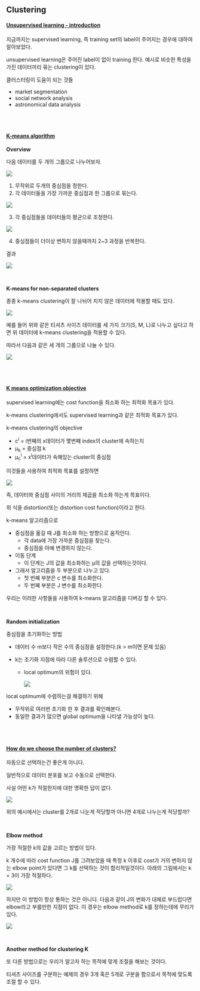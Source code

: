 ## Clustering

#### <u>Unsupervised learning - introduction</u>

지금까지는 supervised learning, 즉 training set의 label이 주어지는 경우에 대하여 알아보았다.

 unsupervised learning은 주어진 label이 없이 training 한다. 예시로 비슷한 특성을 가진 데이터끼리 묶는 clustering이 있다.

클러스터링이 도움이 되는 것들

- market segmentation
- social network analysis
- astronomical data analysis

<br>

<br>

#### <u>K-means algorithm</u>

<b>Overview</b>

다음 데이터를 두 개의 그룹으로 나누어보자.

![](http://www.holehouse.org/mlclass/13_Clustering_files/Image.png)

1. 무작위로 두개의 중심점을 정한다.
2. 각 데이터들을 가장 가까운 중심점과 한 그룹으로 묶는다.

![](http://www.holehouse.org/mlclass/13_Clustering_files/Image%20[1].png)

3. 각 중심점들을 데이터들의 평균으로 조정한다.

![](http://www.holehouse.org/mlclass/13_Clustering_files/Image%20[2].png)

4. 중심점들이 더이상 변하지 않을때까지 2~3 과정을 반복한다.

결과

![](https://t1.daumcdn.net/cfile/tistory/236DCB4C57B3190422)

<br>

<b>K-means for non-separated clusters</b>

종종 k-means clustering이 잘 나뉘어 지지 않은 데이터에 적용할 때도 있다.

![](http://www.holehouse.org/mlclass/13_Clustering_files/Image%20[5].png)

예를 들어 위와 같은 티셔츠 사이즈 데이터를 세 가지 크기(S, M, L)로 나누고 싶다고 하면 위 데이터에 k-means clustering을 적용할 수 있다.

따라서 다음과 같은 세 개의 그룹으로 나눌 수 있다.

![](http://www.holehouse.org/mlclass/13_Clustering_files/Image%20[6].png)

<br>

<br>

#### <u>K means optimization objective</u>

supervised learning에는 cost function을 최소화 하는 최적화 목표가 있다.

k-means clustering에서도 supervised learning과 같은 최적화 목표가 있다.

k-means clustering의 objective

- c<sup>i</sup> = i번째의 x데이터가 몇번째 index의 cluster에 속하는지
- μ<sub>k</sub> = 중심점 k
- μ<sub>c</sub><sup>i</sup> = x<sup>i</sup>데이터가 속해있는 cluster의 중심점

이것들을 사용하여 최적화 목표를 설정하면

![](http://www.holehouse.org/mlclass/13_Clustering_files/Image%20[7].png)

즉, 데이터와 중심점 사이의 거리의 제곱을 최소화 하는게 목표이다.

위 식을 distortion(또는 distortion cost function)이라고 한다.

k-means 알고리즘으로

- 중심점을 옮길 때 J를 최소화 하는 방향으로 움직인다.
  - 각 data에 가장 가까운 중심점을 찾는다.
  - 중심점을 아예 변경하지 않는다.
- 이동 단계
  - 이 단계는 J의 값을 최소화하는 μ의 값을 선택하는것이다.
- 그래서 알고리즘을 두 부분으로 나누고 있다.
  - 첫 번째 부분은 c 변수를 최소화한다.
  - 두 번째 부분은 J 변수를 최소화한다.

우리는 이러한 사항들을 사용하여 k-means 알고리즘을 디버깅 할 수 있다.

<br>

<b>Random initialization</b>

중심점을 초기화하는 방법

- 데이터 수 m보다 작은 수의 중심점을 설정한다.(k > m이면 문제 있음)

- k는 초기화 지점에 따라 다른 솔루션으로 수렴할 수 있다.

  - local optimum의 위험이 있다.

    ![](http://www.holehouse.org/mlclass/13_Clustering_files/Image%20[10].png)

local optimum에 수렴하는걸 해결하기 위해

- 무작위로 여러번 초기화 한 후 결과를 확인해본다.
- 동일한 결과가 많으면 global optimum을 나타낼 가능성이 높다.

<br>

<br>

#### <u>How do we choose the number of clusters?</u>

자동으로 선택하는건 좋은게 아니다.

일반적으로 데이터 분포를 보고 수동으로 선택한다.

사실 어떤 k가 적절한지에 대한 명확한 답이 없다.

![](https://wikidocs.net/images/page/4694/uns501.PNG)

위의 예시에서는 cluster를 2개로 나눈게 적당할까 아니면 4개로 나누는게 적당할까?

<br>

<b>Elbow method</b>

가장 적절한 k의 값을 고르는 방법이 있다.

k 개수에 따라 cost function J를 그려보았을 때 특정 k 이후로 cost가 거의 변하지 않는 elbow point가 있다면 그 k를 선택하는 것이 합리적일것이다. 아래의 그림에서는 k = 3이 가장 적절하다.

![](https://wikidocs.net/images/page/4694/uns502.PNG)

하지만 이 방법이 항상 통하는 것은 아니다. 다음과 같이 J의 변화가 대체로 부드럽다면 elbow라고 부를만한 지점이 없다. 이 경우는 elbow method로 k를 정하는데에 무리가 있다.

![](https://wikidocs.net/images/page/4694/uns503.PNG)

<br>

<b>Another method for clustering K</b>

또 다른 방법으로는 우리가 알고자 하는 목적에 맞게 조절을 해보는 것이다.

티셔츠 사이즈를 구분하는 예제의 경우 3개 혹은 5개로 구분을 함으로서 목적에 맞도록 조절 할 수 있다.
